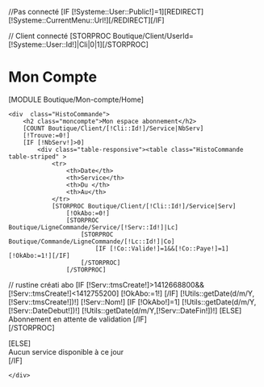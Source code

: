 //Pas connecté
[IF [!Systeme::User::Public!]=1][REDIRECT][!Systeme::CurrentMenu::Url!][/REDIRECT][/IF]

// Client connecté
[STORPROC Boutique/Client/UserId=[!Systeme::User::Id!]|Cli|0|1][/STORPROC] 
<div class="user">
	<h1 class="moncompte">Mon Compte</h1>
	[MODULE Boutique/Mon-compte/Home]


	<div  class="HistoCommande">
		<h2 class="moncompte">Mon espace abonnement</h2>
		[COUNT Boutique/Client/[!Cli::Id!]/Service|NbServ]
		[!Trouve:=0!]
		[IF [!NbServ!]>0]
			<div class="table-responsive"><table class="HistoCommande table-striped" >
				<tr>
					<th>Date</th>
					<th>Service</th>
					<th>Du </th>
					<th>Au</th>
				</tr>	
				[STORPROC Boutique/Client/[!Cli::Id!]/Service|Serv]
					[!OkAbo:=0!]
					[STORPROC Boutique/LigneCommande/Service/[!Serv::Id!]|Lc]
						[STORPROC Boutique/Commande/LigneCommande/[!Lc::Id!]|Co]
							[IF [!Co::Valide!]=1&&[!Co::Paye!]=1][!OkAbo:=1!][/IF]
						[/STORPROC]
					[/STORPROC]
// rustine créati abo
[IF [!Serv::tmsCreate!]>1412668800&&[!Serv::tmsCreate!]<1412755200]
[!OkAbo:=1!]
[/IF]
					<tr>
						<td>[!Utils::getDate(d/m/Y,[!Serv::tmsCreate!])!]</td>
						<td>[!Serv::Nom!]</td>
						[IF [!OkAbo!]=1]
							<td>[!Utils::getDate(d/m/Y,[!Serv::DateDebut!])!]</td>
							<td>[!Utils::getDate(d/m/Y,[!Serv::DateFin!])!]</td>
						[ELSE]
							<td colspan="2">Abonnement en attente de validation</td>
						[/IF]
					</tr>	
				[/STORPROC]
			</table></div>
		[ELSE]
			<div class="Message">Aucun service disponible à ce jour</div>
		[/IF]

	</div>
</div>